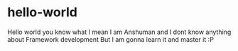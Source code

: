 # hello-world
Hello world you know what I mean
I am Anshuman and I dont know anything about Framework development
But I am gonna learn it and master it :P
